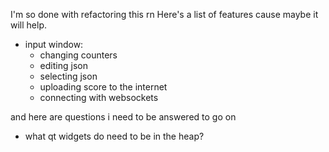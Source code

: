 I'm so done with refactoring this rn
Here's a list of features cause maybe it will help.

- input window:
	- changing counters
	- editing json
	- selecting json
	- uploading score to the internet
	- connecting with websockets

and here are questions i need to be answered to go on

- what qt widgets do need to be in the heap?

